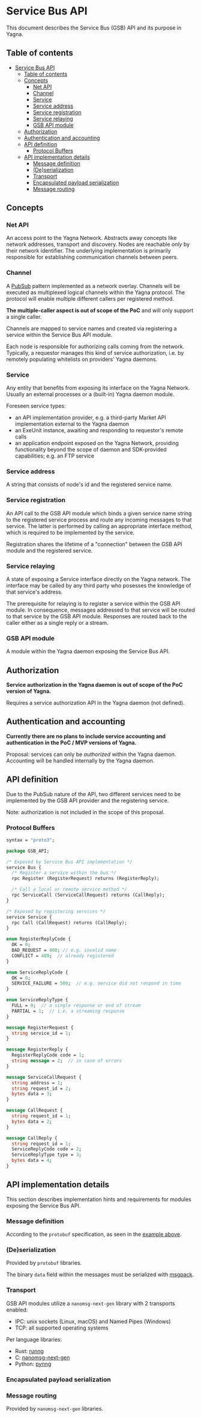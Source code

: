 # Service Bus API

This document describes the Service Bus (GSB) API and its purpose in Yagna.

## Table of contents

- [Service Bus API](#yagna-service-bus-api)
  - [Table of contents](#table-of-contents)
  - [Concepts](#concepts)
    - [Net API](#net-api)
    - [Channel](#channel)
    - [Service](#service)
    - [Service address](#service-address)
    - [Service registration](#service-registration)
    - [Service relaying](#service-relaying)
    - [GSB API module](#ysb-api-module)
  - [Authorization](#authorization)
  - [Authentication and accounting](#authentication-and-accounting)
  - [API definition](#api-definition)
    - [Protocol Buffers](#protocol-buffers)
  - [API implementation details](#api-implementation-details)
    - [Message definition](#message-definition)
    - [(De)serialization](#deserialization)
    - [Transport](#transport)
    - [Encapsulated payload serialization](#encapsulated-payload-serialization)
    - [Message routing](#message-routing)

## Concepts

### Net API

An access point to the Yagna Network. Abstracts away concepts like network addresses, transport and discovery.
Nodes are reachable _only_ by their network identifier. The underlying implementation is primarily responsible
for establishing communication channels between peers.

### Channel

A [PubSub](https://en.wikipedia.org/wiki/Publish–subscribe_pattern) pattern implemented as a network overlay.
Channels will be executed as multiplexed logical channels within the Yagna protocol. The protocol will enable multiple
different callers per registered method.

**The multiple-caller aspect is out of scope of the PoC** and will only support a single caller.

Channels are mapped to service names and created via registering a service within the Service Bus API module.

Each node is responsible for authorizing calls coming from the network. Typically, a requestor manages this kind of
service authorization, i.e. by remotely populating whitelists on providers' Yagna daemons.

### Service

Any entity that benefits from exposing its interface on the Yagna Network. Usually an external processes or a
(built-in) Yagna daemon module.

Foreseen service types:

- an API implementation provider, e.g. a third-party Market API implementation external to the Yagna daemon
- an ExeUnit instance, awaiting and responding to requestor's remote calls
- an application endpoint exposed on the Yagna Network, providing functionality beyond the scope of daemon and
SDK-provided capabilities; e.g. an FTP service

### Service address

A string that consists of node's id and the registered service name.

### Service registration

An API call to the GSB API module which binds a given service name string to the registered service process and
route any incoming messages to that service. The latter is performed by calling an appropriate interface method,
which is required to be implemented by the service.

Registration shares the lifetime of a "connection" between the GSB API module and the registered service.

### Service relaying

A state of exposing a Service interface directly on the Yagna network. The interface may be called by any third
party who posesses the knowledge of that service's address.

The prerequisite for relaying is to register a service within the GSB API module. In consequence, messages addressed
to that service will be routed to that service by the GSB API module. Responses are routed back to the caller either
as a single reply or a stream.

### GSB API module

A module within the Yagna daemon exposing the Service Bus API.

## Authorization

**Service authorization in the Yagna daemon is out of scope of the PoC version of Yagna.**

Requires a service authorization API in the Yagna daemon (not defined).

## Authentication and accounting

**Currently there are no plans to include service accounting and authentication in the PoC / MVP versions of
Yagna.**

Proposal: services can only be _authorized_ within the Yagna daemon. Accounting will be handled internally by
the Yagna daemon.

## API definition

Due to the PubSub nature of the API, two different services need to be implemented by the GSB API provider
and the registering service.

Note: authorization is not included in the scope of this proposal.

### Protocol Buffers

```protobuf
syntax = "proto3";

package GSB_API;

/* Exposed by Service Bus API implementation */
service Bus {
  /* Register a service within the bus */
  rpc Register (RegisterRequest) returns (RegisterReply);

  /* Call a local or remote service method */
  rpc ServiceCall (ServiceCallRequest) returns (CallReply);
}

/* Exposed by registering services */
service Service {
  rpc Call (CallRequest) returns (CallReply);
}

enum RegisterReplyCode {
  OK = 0;
  BAD_REQUEST = 400; // e.g. invalid name
  CONFLICT = 409;  // already registered
}

enum ServiceReplyCode {
  OK = 0;
  SERVICE_FAILURE = 500;  // e.g. service did not respond in time
}

enum ServiceReplyType {
  FULL = 0;  // a single response or end of stream
  PARTIAL = 1;  // i.e. a streaming response
}

message RegisterRequest {
  string service_id = 1;
}

message RegisterReply {
  RegisterReplyCode code = 1;
  string message = 2;  // in case of errors
}

message ServiceCallRequest {
  string address = 1;
  string request_id = 2;
  bytes data = 3;
}

message CallRequest {
  string request_id = 1;
  bytes data = 2;
}

message CallReply {
  string request_id = 1;
  ServiceReplyCode code = 2;
  ServiceReplyType type = 3;
  bytes data = 4;
}
```

## API implementation details

This section describes implementation hints and requirements for modules exposing the Service Bus API.

### Message definition

According to the `protobuf` specification, as seen in the [example above](#protocol-buffers).

### (De)serialization

Provided by `protobuf` libraries.

The binary `data` field within the messages must be serialized with [msgpack](https://msgpack.org/index.html).

### Transport

GSB API modules utilize a `nanomsg-next-gen` library with 2 transports enabled:

- IPC: unix sockets (Linux, macOS) and Named Pipes (Windows)
- TCP: all supported operating systems

Per language libraries:

- Rust: [runng](https://github.com/jeikabu/runng)
- C: [nanomsg-next-gen](https://github.com/nanomsg/nng)
- Python: [pynng](https://github.com/codypiersall/pynng)

### Encapsulated payload serialization

### Message routing

Provided by `nanomsg-next-gen` libraries.
